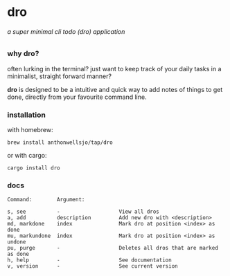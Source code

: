 # dro
###### a super minimal cli todo (dro) application



### why dro?
often lurking in the terminal? just want to keep track of your daily tasks in a minimalist, straight forward manner?

**dro** is designed to be a intuitive and quick way to add notes of things to get done, directly from your favourite command line.


### installation
with homebrew:
```
brew install anthonwellsjo/tap/dro
```
or with cargo:
```
cargo install dro
```

### docs
```
Command:        Argument:

s, see          -                   View all dros
a, add          description         Add new dro with <description>
md, markdone    index               Mark dro at position <index> as done
mu, markundone  index               Mark dro at position <index> as undone
pu, purge       -                   Deletes all dros that are marked as done
h, help         -                   See documentation
v, version      -                   See current version
```
